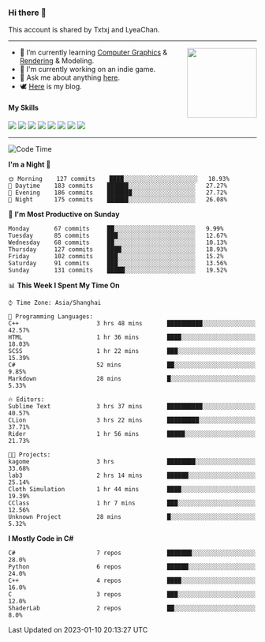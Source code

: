 ### Hi there 👋

This account is shared by Txtxj and LyeaChan.

---

<img align="right" height="141" src="https://github-readme-stats.vercel.app/api?username=txtxj&theme=tokyonight&show_icons=true&count_private=true">

- 🌱 I’m currently learning [Computer Graphics](https://github.com/txtxj/GAMES101) & [Rendering](https://github.com/txtxj/GAMES202) & 
Modeling.
- 🐶 I'm currently working on an indie game.
- 💬 Ask me about anything [here](https://github.com/txtxj/txtxj/issues).
- 🕊️ [Here](https://txtxj.top) is my blog.

#### My Skills

![](https://img.shields.io/badge/C%23-239120?logo=csharp&logoColor=fff)
![](https://img.shields.io/badge/Unity-000000?logo=unity&logoColor=fff)
![](https://img.shields.io/badge/Python-3e74a2?logo=python&logoColor=fff)
![](https://img.shields.io/badge/C++-65318e?logo=cplusplus&logoColor=fff)
![](https://img.shields.io/badge/C-5654a2?logo=c&logoColor=fff)
![](https://img.shields.io/badge/Blender-f5792a?logo=blender&logoColor=fff)
![](https://img.shields.io/badge/OpenJDK-ffffff?logo=openjdk&logoColor=000)
![](https://img.shields.io/badge/SQL-cc2927?logo=microsoftsqlserver&logoColor=fff)

---

<!--START_SECTION:waka-->
![Code Time](http://img.shields.io/badge/Code%20Time-627%20hrs%2052%20mins-blue)

**I'm a Night 🦉** 

```text
🌞 Morning    127 commits    ████░░░░░░░░░░░░░░░░░░░░░   18.93% 
🌆 Daytime    183 commits    ██████░░░░░░░░░░░░░░░░░░░   27.27% 
🌃 Evening    186 commits    ███████░░░░░░░░░░░░░░░░░░   27.72% 
🌙 Night      175 commits    ██████░░░░░░░░░░░░░░░░░░░   26.08%

```
📅 **I'm Most Productive on Sunday** 

```text
Monday       67 commits     ██░░░░░░░░░░░░░░░░░░░░░░░   9.99% 
Tuesday      85 commits     ███░░░░░░░░░░░░░░░░░░░░░░   12.67% 
Wednesday    68 commits     ██░░░░░░░░░░░░░░░░░░░░░░░   10.13% 
Thursday     127 commits    ████░░░░░░░░░░░░░░░░░░░░░   18.93% 
Friday       102 commits    ███░░░░░░░░░░░░░░░░░░░░░░   15.2% 
Saturday     91 commits     ███░░░░░░░░░░░░░░░░░░░░░░   13.56% 
Sunday       131 commits    █████░░░░░░░░░░░░░░░░░░░░   19.52%

```


📊 **This Week I Spent My Time On** 

```text
⌚︎ Time Zone: Asia/Shanghai

💬 Programming Languages: 
C++                      3 hrs 48 mins       ██████████░░░░░░░░░░░░░░░   42.57% 
HTML                     1 hr 36 mins        ████░░░░░░░░░░░░░░░░░░░░░   18.03% 
SCSS                     1 hr 22 mins        ███░░░░░░░░░░░░░░░░░░░░░░   15.39% 
C#                       52 mins             ██░░░░░░░░░░░░░░░░░░░░░░░   9.85% 
Markdown                 28 mins             █░░░░░░░░░░░░░░░░░░░░░░░░   5.33%

🔥 Editors: 
Sublime Text             3 hrs 37 mins       ██████████░░░░░░░░░░░░░░░   40.57% 
CLion                    3 hrs 22 mins       █████████░░░░░░░░░░░░░░░░   37.71% 
Rider                    1 hr 56 mins        █████░░░░░░░░░░░░░░░░░░░░   21.73%

🐱‍💻 Projects: 
kagome                   3 hrs               ████████░░░░░░░░░░░░░░░░░   33.68% 
lab3                     2 hrs 14 mins       ██████░░░░░░░░░░░░░░░░░░░   25.14% 
Cloth Simulation         1 hr 44 mins        ████░░░░░░░░░░░░░░░░░░░░░   19.39% 
CClass                   1 hr 7 mins         ███░░░░░░░░░░░░░░░░░░░░░░   12.56% 
Unknown Project          28 mins             █░░░░░░░░░░░░░░░░░░░░░░░░   5.32%

```

**I Mostly Code in C#** 

```text
C#                       7 repos             ███████░░░░░░░░░░░░░░░░░░   28.0% 
Python                   6 repos             ██████░░░░░░░░░░░░░░░░░░░   24.0% 
C++                      4 repos             ████░░░░░░░░░░░░░░░░░░░░░   16.0% 
C                        3 repos             ███░░░░░░░░░░░░░░░░░░░░░░   12.0% 
ShaderLab                2 repos             ██░░░░░░░░░░░░░░░░░░░░░░░   8.0%

```



 Last Updated on 2023-01-10 20:13:27 UTC
<!--END_SECTION:waka-->
